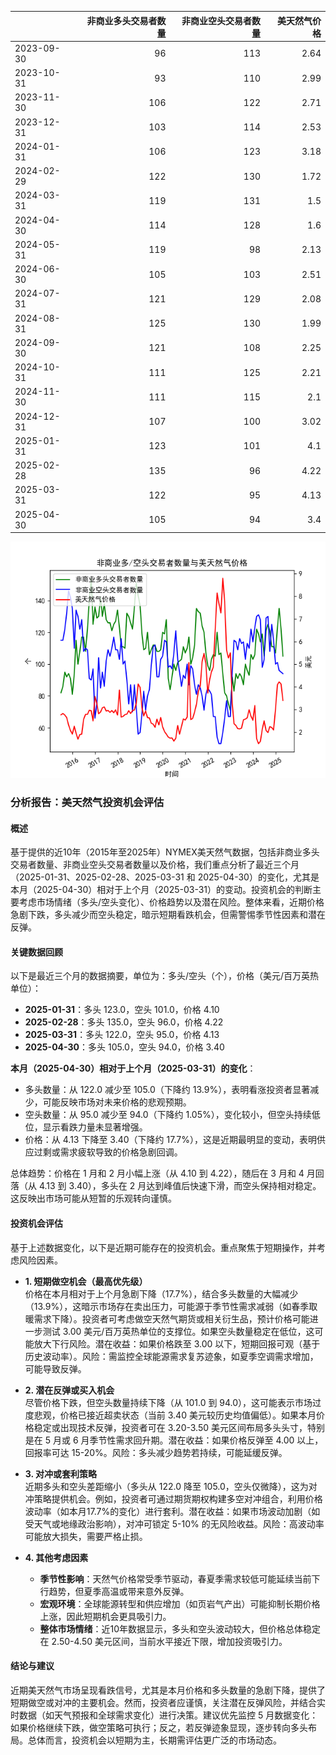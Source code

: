 |            |   非商业多头交易者数量 |   非商业空头交易者数量 |   美天然气价格 |
|:-----------|-----------------------:|-----------------------:|---------------:|
| 2023-09-30 |                     96 |                    113 |           2.64 |
| 2023-10-31 |                     93 |                    110 |           2.99 |
| 2023-11-30 |                    106 |                    122 |           2.71 |
| 2023-12-31 |                    103 |                    114 |           2.53 |
| 2024-01-31 |                    106 |                    123 |           3.18 |
| 2024-02-29 |                    122 |                    130 |           1.72 |
| 2024-03-31 |                    119 |                    131 |           1.5  |
| 2024-04-30 |                    114 |                    128 |           1.6  |
| 2024-05-31 |                    119 |                     98 |           2.13 |
| 2024-06-30 |                    105 |                    103 |           2.51 |
| 2024-07-31 |                    121 |                    129 |           2.08 |
| 2024-08-31 |                    125 |                    130 |           1.99 |
| 2024-09-30 |                    121 |                    108 |           2.25 |
| 2024-10-31 |                    111 |                    125 |           2.21 |
| 2024-11-30 |                    111 |                    115 |           2.1  |
| 2024-12-31 |                    107 |                    100 |           3.02 |
| 2025-01-31 |                    123 |                    101 |           4.1  |
| 2025-02-28 |                    135 |                     96 |           4.22 |
| 2025-03-31 |                    122 |                     95 |           4.13 |
| 2025-04-30 |                    105 |                     94 |           3.4  |

![图](NYMEX_cft.png)

### 分析报告：美天然气投资机会评估

#### 概述
基于提供的近10年（2015年至2025年）NYMEX美天然气数据，包括非商业多头交易者数量、非商业空头交易者数量以及价格，我们重点分析了最近三个月（2025-01-31、2025-02-28、2025-03-31 和 2025-04-30）的变化，尤其是本月（2025-04-30）相对于上个月（2025-03-31）的变动。投资机会的判断主要考虑市场情绪（多头/空头变化）、价格趋势以及潜在风险。整体来看，近期价格急剧下跌，多头减少而空头稳定，暗示短期看跌机会，但需警惕季节性因素和潜在反弹。

#### 关键数据回顾
以下是最近三个月的数据摘要，单位为：多头/空头（个），价格（美元/百万英热单位）：

- **2025-01-31**：多头 123.0，空头 101.0，价格 4.10  
- **2025-02-28**：多头 135.0，空头 96.0，价格 4.22  
- **2025-03-31**：多头 122.0，空头 95.0，价格 4.13  
- **2025-04-30**：多头 105.0，空头 94.0，价格 3.40  

**本月（2025-04-30）相对于上个月（2025-03-31）的变化**：  
- 多头数量：从 122.0 减少至 105.0（下降约 13.9%），表明看涨投资者显著减少，可能反映市场对未来价格的悲观预期。  
- 空头数量：从 95.0 减少至 94.0（下降约 1.05%），变化较小，但空头持续低位，显示看跌力量未显著增强。  
- 价格：从 4.13 下降至 3.40（下降约 17.7%），这是近期最明显的变动，表明供应过剩或需求疲软导致的价格急剧回调。  

总体趋势：价格在 1 月和 2 月小幅上涨（从 4.10 到 4.22），随后在 3 月和 4 月回落（从 4.13 到 3.40），多头在 2 月达到峰值后快速下滑，而空头保持相对稳定。这反映出市场可能从短暂的乐观转向谨慎。

#### 投资机会评估
基于上述数据变化，以下是近期可能存在的投资机会。重点聚焦于短期操作，并考虑风险因素。

- **1. 短期做空机会（最高优先级）**  
  价格在本月相对于上个月急剧下降（17.7%），结合多头数量的大幅减少（13.9%），这暗示市场存在卖出压力，可能源于季节性需求减弱（如春季取暖需求下降）。投资者可考虑做空天然气期货或相关衍生品，预计价格可能进一步测试 3.00 美元/百万英热单位的支撑位。如果空头数量稳定在低位，这可能放大下行风险。潜在收益：如果价格跌至 3.00 以下，短期回报可观（基于历史波动率）。风险：需监控全球能源需求复苏迹象，如夏季空调需求增加，可能导致反弹。

- **2. 潜在反弹或买入机会**  
  尽管价格下跌，但空头数量持续下降（从 101.0 到 94.0），这可能表示市场过度悲观，价格已接近超卖状态（当前 3.40 美元较历史均值偏低）。如果本月价格稳定或出现技术反弹，投资者可在 3.20-3.50 美元区间布局多头头寸，特别是在 5 月或 6 月季节性需求回升期。潜在收益：如果价格反弹至 4.00 以上，回报率可达 15-20%。风险：多头减少趋势若持续，可能延缓反弹。

- **3. 对冲或套利策略**  
  近期多头和空头差距缩小（多头从 122.0 降至 105.0，空头仅微降），这为对冲策略提供机会。例如，投资者可通过期货期权构建多空对冲组合，利用价格波动率（如本月17.7%的变化）进行套利。潜在收益：如果市场波动加剧（如受天气或地缘政治影响），对冲可锁定 5-10% 的无风险收益。风险：高波动率可能放大损失，需要严格止损。

- **4. 其他考虑因素**  
  - **季节性影响**：天然气价格常受季节驱动，春夏季需求较低可能延续当前下行趋势，但夏季高温或带来意外反弹。  
  - **宏观环境**：全球能源转型和供应增加（如页岩气产出）可能抑制长期价格上涨，因此短期机会更具吸引力。  
  - **整体市场情绪**：近10年数据显示，多头和空头波动较大，但价格总体稳定在 2.50-4.50 美元区间，当前水平接近下限，增加投资吸引力。

#### 结论与建议
近期美天然气市场呈现看跌信号，尤其是本月价格和多头数量的急剧下降，提供了短期做空或对冲的主要机会。然而，投资者应谨慎，关注潜在反弹风险，并结合实时数据（如天气预报和全球需求变化）进行决策。建议优先监控 5 月数据变化：如果价格继续下跌，做空策略可执行；反之，若反弹迹象显现，逐步转向多头布局。总体而言，投资机会以短期为主，长期需评估更广泛的市场动态。